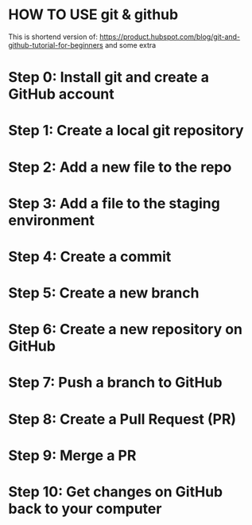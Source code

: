# HOW TO USE git & github

This is shortend version of: https://product.hubspot.com/blog/git-and-github-tutorial-for-beginners
and some extra


# Step 0: Install git and create a GitHub account 
# Step 1: Create a local git repository 
# Step 2: Add a new file to the repo
# Step 3: Add a file to the staging environment
# Step 4: Create a commit
# Step 5: Create a new branch
# Step 6: Create a new repository on GitHub
# Step 7: Push a branch to GitHub
# Step 8: Create a Pull Request (PR)
# Step 9: Merge a PR
# Step 10: Get changes on GitHub back to your computer


